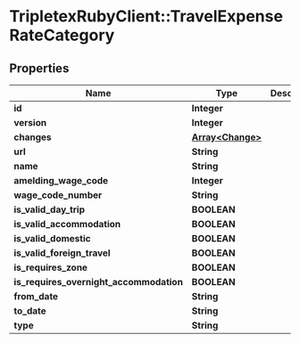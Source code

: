 # TripletexRubyClient::TravelExpenseRateCategory

## Properties
Name | Type | Description | Notes
------------ | ------------- | ------------- | -------------
**id** | **Integer** |  | [optional] 
**version** | **Integer** |  | [optional] 
**changes** | [**Array&lt;Change&gt;**](Change.md) |  | [optional] 
**url** | **String** |  | [optional] 
**name** | **String** |  | [optional] 
**amelding_wage_code** | **Integer** |  | [optional] 
**wage_code_number** | **String** |  | [optional] 
**is_valid_day_trip** | **BOOLEAN** |  | [optional] 
**is_valid_accommodation** | **BOOLEAN** |  | [optional] 
**is_valid_domestic** | **BOOLEAN** |  | [optional] 
**is_valid_foreign_travel** | **BOOLEAN** |  | [optional] 
**is_requires_zone** | **BOOLEAN** |  | [optional] 
**is_requires_overnight_accommodation** | **BOOLEAN** |  | [optional] 
**from_date** | **String** |  | 
**to_date** | **String** |  | 
**type** | **String** |  | [optional] 


